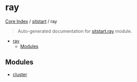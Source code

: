 # ray

[Core Index](../../README.md#core-index) / [sitstart](../index.md#sitstart) / ray

> Auto-generated documentation for [sitstart.ray](../../../python/sitstart/ray/__init__.py) module.

- [ray](#ray)
  - [Modules](#modules)

## Modules

- [cluster](./cluster.md)
